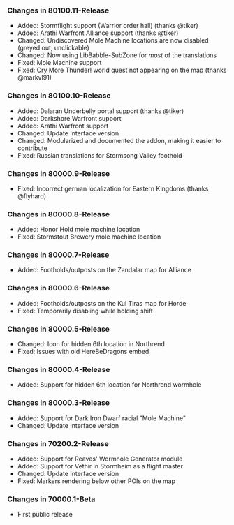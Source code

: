 ### Changes in 80100.11-Release

- Added: Stormflight support (Warrior order hall) (thanks @tiker)
- Added: Arathi Warfront Alliance support (thanks @tiker)
- Changed: Undiscovered Mole Machine locations are now disabled (greyed out, unclickable)
- Changed: Now using LibBabble-SubZone for _most_ of the translations
- Fixed: Mole Machine support
- Fixed: Cry More Thunder! world quest not appearing on the map (thanks @markvl91)

### Changes in 80100.10-Release

- Added: Dalaran Underbelly portal support (thanks @tiker)
- Added: Darkshore Warfront support
- Added: Arathi Warfront support
- Changed: Update Interface version
- Changed: Modularized and documented the addon, making it easier to contribute
- Fixed: Russian translations for Stormsong Valley foothold

### Changes in 80000.9-Release

- Fixed: Incorrect german localization for Eastern Kingdoms (thanks @flyhard)

### Changes in 80000.8-Release

- Added: Honor Hold mole machine location
- Fixed: Stormstout Brewery mole machine location

### Changes in 80000.7-Release

- Added: Footholds/outposts on the Zandalar map for Alliance

### Changes in 80000.6-Release

- Added: Footholds/outposts on the Kul Tiras map for Horde
- Fixed: Temporarily disabling while holding shift

### Changes in 80000.5-Release

- Changed: Icon for hidden 6th location in Northrend
- Fixed: Issues with old HereBeDragons embed

### Changes in 80000.4-Release

- Added: Support for hidden 6th location for Northrend wormhole

### Changes in 80000.3-Release

- Added: Support for Dark Iron Dwarf racial "Mole Machine"
- Changed: Update Interface version

### Changes in 70200.2-Release

- Added: Support for Reaves' Wormhole Generator module
- Added: Support for Vethir in Stormheim as a flight master
- Changed: Update Interface version
- Fixed: Markers rendering below other POIs on the map	

### Changes in 70000.1-Beta

- First public release
